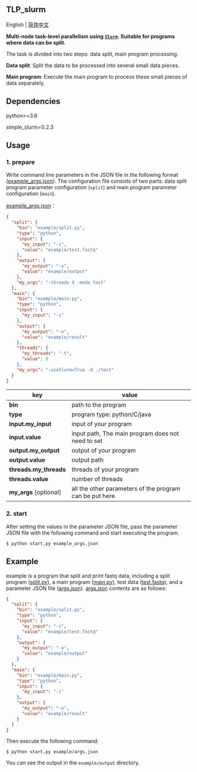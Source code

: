 ## TLP_slurm

English | [简体中文](README_cn.md)

**Multi-node task-level parallelism using [`Slurm`](https://github.com/SchedMD/slurm). Suitable for programs where data can be split.**

The task is divided into two steps: data split, main program processing.

**Data split**: Split the data to be processed into several small data pieces.

**Main program**: Execute the main program to process these small pieces of data separately.

## Dependencies

python>=3.6

simple_slurm=0.2.3

## Usage

### 1. prepare

Write command line parameters in the JSON file in the following format ([example_args.json](example_args.json)). The configuration file consists of two parts: data split program parameter configuration (`split`) and main program parameter configuration (`main`).

[example_args.json](example_args.json)：

```json
{
  "split": {
    "bin": "example/split.py",
    "type": "python",
    "input": {
      "my_input": "-i",
      "value": "example/test.fastq"
    },
    "output": {
      "my_output": "-o",
      "value": "example/output"
    },
    "my_args": "-threads 4 -mode fast"
  },
  "main": {
    "bin": "example/main.py",
    "type": "python",
    "input": {
      "my_input": "-i"
    },
    "output": {
      "my_output": "-o",
      "value": "example/result"
    },
    "threads": {
      "my_threads": "-t",
      "value": 8
    },
    "my_args": "-useSlurm=True -d ./test"
  }
}
```

| key                    | value                                                   |
| ---------------------- | ------------------------------------------------------- |
| **bin**                | path to the program                                     |
| **type**               | program type: python/C/java                             |
| **input.my_input**     | input of your program                                   |
| **input.value**        | input path, The main program does not need to set       |
| **output.my_output**   | output of your program                                  |
| **output.value**       | output path                                             |
| **threads.my_threads** | threads of your program                                 |
| **threads.value**      | number of threads                                       |
| **my_args** [optional] | all the other parameters of the program can be put here |

### 2. start

After setting the values in the parameter JSON file, pass the parameter JSON file with the following command and start executing the program.

```shell
$ python start.py example_args.json
```

## Example

example is a program that split and print fastq data, including a split program ([split.py](example/split.py)), a main program ([main.py](example/main.py)), test data ([test.fastq](example/test.fastq)), and a parameter JSON file ([args.json](example/args.json)). [args.json](example/args.json) contents are as follows:

```json
{
  "split": {
    "bin": "example/split.py",
    "type": "python",
    "input": {
      "my_input": "-i",
      "value": "example/test.fastq"
    },
    "output": {
      "my_output": "-o",
      "value": "example/output"
    }
  },
  "main": {
    "bin": "example/main.py",
    "type": "python",
    "input": {
      "my_input": "-i"
    },
    "output": {
      "my_output": "-o",
      "value": "example/result"
    }
  }
}
```

Then execute the following command:

```shell
$ python start.py example/args.json
```

You can see the output in the `example/output` directory.